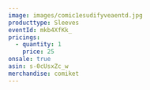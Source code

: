 ```yaml
---
image: images/comic1esudifyveaentd.jpg
producttype: Sleeves
eventId: mkb4XfKk_
pricings:
  - quantity: 1
    price: 25
onsale: true
asin: s-0cUsxZc_w
merchandise: comiket
---
```

